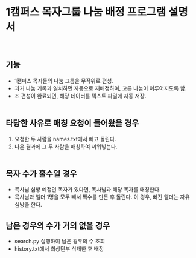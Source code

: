 &nbsp;
# 1캠퍼스 목자그룹 나눔 배정 프로그램 설명서
&nbsp;
## 기능
* 1캠퍼스 목자들의 나눔 그룹을 무작위로 편성.
* 과거 나눔 기록과 일치하면 자동으로 재배정하여, 고른 나눔이 이루어지도록 함.
* 조 편성이 완료되면, 해당 데이터를 텍스트 파일에 자동 저장.  
&nbsp;
## 타당한 사유로 매칭 요청이 들어왔을 경우
1. 요청한 두 사람을 names.txt에서 빼고 돌린다.   
2. 나온 결과에 그 두 사람을 매칭하여 끼워넣는다.   
&nbsp;
## 목자 수가 홀수일 경우
* 목사님 심방 예정인 목자가 있다면, 목사님과 해당 목자를 매칭한다.   
* 목사님과 엘더 1명을 모두 빼서 짝수를 만든 후 돌린다. 이 경우, 빠진 엘더는 자유 심방을 한다.   
## 남은 경우의 수가 거의 없을 경우
* search.py 실행하여 남은 경우의 수 조회
* history.txt에서 최상단부 삭제한 후 배정
